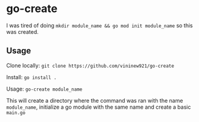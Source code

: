 # go-create


I was tired of doing `mkdir module_name && go mod init module_name` so this was created.


## Usage


Clone locally: `git clone https://github.com/vininew921/go-create`


Install: `go install .`


Usage: `go-create module_name`

This will create a directory where the command was ran with the name `module_name`, initialize a go module with the same name and create a basic `main.go`
